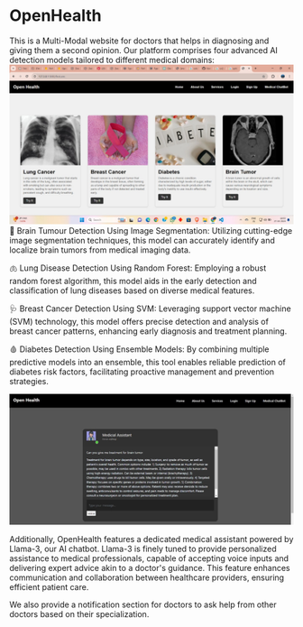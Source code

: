 # OpenHealth
This is a Multi-Modal website for doctors that helps in diagnosing and giving them a second opinion. Our platform comprises four advanced AI detection models tailored to different medical domains:
![Main Page](website/static/70005ccc-1764-431e-a9e1-19dfd57f4c7c.jpeg)
🧠 Brain Tumour Detection Using Image Segmentation: Utilizing cutting-edge image segmentation techniques, this model can accurately identify and localize brain tumors from medical imaging data.

🫁 Lung Disease Detection Using Random Forest: Employing a robust random forest algorithm, this model aids in the early detection and classification of lung diseases based on diverse medical features.

🩺 Breast Cancer Detection Using SVM: Leveraging support vector machine (SVM) technology, this model offers precise detection and analysis of breast cancer patterns, enhancing early diagnosis and treatment planning.

🩸 Diabetes Detection Using Ensemble Models: By combining multiple predictive models into an ensemble, this tool enables reliable prediction of diabetes risk factors, facilitating proactive management and prevention strategies.

![Main Page](website/static/Bot.jpeg)

Additionally, OpenHealth features a dedicated medical assistant powered by Llama-3, our AI chatbot. Llama-3 is finely tuned to provide personalized assistance to medical professionals, capable of accepting voice inputs and delivering expert advice akin to a doctor's guidance. This feature enhances communication and collaboration between healthcare providers, ensuring efficient patient care.

We also provide a notification section for doctors to ask help from other doctors based on their specialization.
